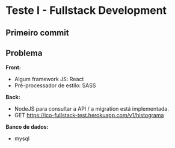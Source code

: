 # Teste I - Fullstack Development

## Primeiro commit

## Problema

**Front:**
- Algum framework JS: React
- Pré-processador de estilo: SASS

**Back:**
- NodeJS para consultar a API / a migration está implementada.
- GET https://ico-fullstack-test.herokuapp.com/v1/histograma

**Banco de dados:**
- mysql
